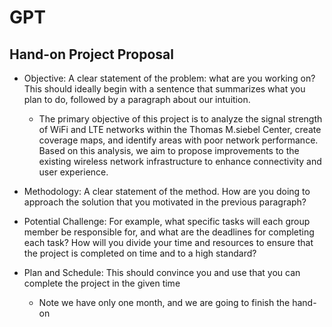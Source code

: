 # GPT

## Hand-on Project Proposal

- Objective: A clear statement of the problem: what are you working on? This should ideally begin with a  sentence that summarizes what you plan to do, followed by a paragraph about our intuition. 
  - The primary objective of this project is to analyze the signal strength of WiFi and LTE networks within the Thomas M.siebel Center, create coverage maps, and identify areas with poor network performance. Based on this analysis, we aim to propose improvements to the existing wireless network infrastructure to enhance connectivity and user experience.

- Methodology:  A clear statement of the method.  How are you doing to approach the solution that you motivated  in the previous paragraph?  
- Potential Challenge:  For example, what specific tasks will each group member be responsible for, and what are the deadlines for completing each task? How will you divide your time and resources to ensure that the project is completed on time and to a high standard?

- Plan and Schedule: This should convince you and use that you can complete the project in the  given time
  - Note we have only one month, and we are going to finish the hand-on